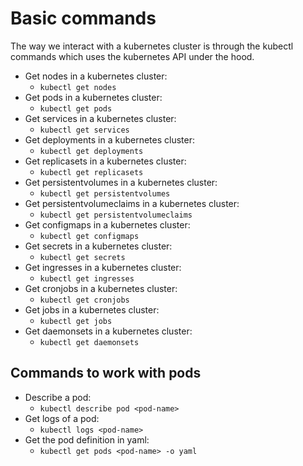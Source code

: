 # Basic commands

The way we interact with a kubernetes cluster is through the kubectl commands which uses the
kubernetes API under the hood.

- Get nodes in a kubernetes cluster:
  - `kubectl get nodes`
- Get pods in a kubernetes cluster:
  - `kubectl get pods`
- Get services in a kubernetes cluster:
  - `kubectl get services`
- Get deployments in a kubernetes cluster:
  - `kubectl get deployments`
- Get replicasets in a kubernetes cluster:
  - `kubectl get replicasets`
- Get persistentvolumes in a kubernetes cluster:
  - `kubectl get persistentvolumes`
- Get persistentvolumeclaims in a kubernetes cluster:
  - `kubectl get persistentvolumeclaims`
- Get configmaps in a kubernetes cluster:
  - `kubectl get configmaps`
- Get secrets in a kubernetes cluster:
  - `kubectl get secrets`
- Get ingresses in a kubernetes cluster:
  - `kubectl get ingresses`
- Get cronjobs in a kubernetes cluster:
  - `kubectl get cronjobs`
- Get jobs in a kubernetes cluster:
  - `kubectl get jobs`
- Get daemonsets in a kubernetes cluster:
  - `kubectl get daemonsets`

## Commands to work with pods

- Describe a pod:
  - `kubectl describe pod <pod-name>`
- Get logs of a pod:
  - `kubectl logs <pod-name>`
- Get the pod definition in yaml:
  - `kubectl get pods <pod-name> -o yaml`

